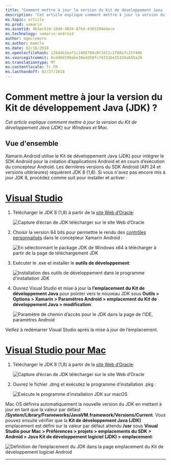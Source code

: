 ```yaml
---
title: "Comment mettre à jour la version du Kit de développement Java (JDK) ?"
description: "Cet article explique comment mettre à jour la version du Kit de développement Java (JDK) sur Windows et Mac."
ms.topic: article
ms.prod: xamarin
ms.assetid: 4b3ac51d-18dd-4034-87b4-4365194e4ece
ms.technology: xamarin-android
author: mgmclemore
ms.author: mamcle
ms.date: 02/16/2018
ms.openlocfilehash: 126d4b2eaf1c2408704c0f2d11c2f88a7c25f406
ms.sourcegitcommit: 6cd40d190abe38edd50fc74331be15324a845a28
ms.translationtype: MT
ms.contentlocale: fr-FR
ms.lasthandoff: 02/27/2018
---
```

# <a name="how-do-i-update-the-java-development-kit-jdk-version"></a>Comment mettre à jour la version du Kit de développement Java (JDK) ?

_Cet article explique comment mettre à jour la version du Kit de développement Java (JDK) sur Windows et Mac._

## <a name="overview"></a>Vue d'ensemble

Xamarin.Android utilise le Kit de développement Java (JDK) pour intégrer le SDK Android pour la création d’applications Android et en cours d’exécution du concepteur Android. Les dernières versions du SDK Android (API 24 et versions ultérieures) requièrent JDK 8 (1,8). Si vous n'avez pas encore mis à jour JDK 8, procédez comme suit pour installer et activer :

# <a name="visual-studiotabvswin"></a>[Visual Studio](#tab/vswin)

1.  Télécharger le JDK 8 (1,8) à partir de la [site Web d’Oracle](http://www.oracle.com/technetwork/java/javase/downloads/index.html):

    ![Capture d’écran de JDK télécharger sur le site Web d’Oracle](update-jdk-images/image1.png)

2.  Choisir la version 64 bits pour permettre le rendu des [contrôles personnalisés](https://developer.xamarin.com/releases/vs/xamarin.vs_4/xamarin.vs_4.2/#androiddesignercustomcontrols) dans le concepteur Xamarin Android :

    ![En sélectionnant le package JDK de Windows x64 à télécharger à partir de la page de téléchargement JDK](update-jdk-images/image2.png)

3.  Exécuter le .exe et installer le **outils de développement**:

    ![Installation des outils de développement dans le programme d’installation JDK](update-jdk-images/image3.png)

4.  Ouvrez Visual Studio et mise à jour la **l’emplacement du Kit de développement Java** pour pointer vers le nouveau JDK sous **Outils > Options > Xamarin > Paramètres Android > emplacement du Kit de développement Java > modification**:

    ![Paramètre de chemin d’accès pour le JDK dans la page de l’IDE, paramètres Android](update-jdk-images/image4.png)

Veillez à redémarrer Visual Studio après la mise à jour de l’emplacement.

# <a name="visual-studio-for-mactabvsmac"></a>[Visual Studio pour Mac](#tab/vsmac)

1.  Télécharger le JDK 8 (1,8) à partir de la [site Web d’Oracle](http://www.oracle.com/technetwork/java/javase/downloads/index.html):

    ![Capture d’écran de JDK télécharger sur le site Web d’Oracle](update-jdk-images/image1.png)

2.  Ouvrez le fichier .dmg et exécutez le programme d’installation .pkg :

    ![Exécute le programme d’installation JDK sur macOS](update-jdk-images/image5.png)

Mac OS définira automatiquement la nouvelle version du JDK en mettant à jour en tant que la valeur par défaut **/System/Library/Frameworks/JavaVM.framework/Versions/Current**. Vous pouvez ensuite vérifier que la **Kit de développement Java (JDK)** emplacement est défini sur la valeur par défaut attendu **/usr** sous **Visual Studio pour Mac > Préférences > projets > emplacements du SDK > Android > Java Kit de développement logiciel (JDK) > emplacement**:

![Définition de l’emplacement du JDK dans la page emplacement du Kit de développement logiciel Android](update-jdk-images/image6.png)

-----

